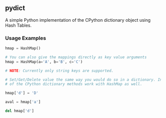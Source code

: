 ## pydict

A simple Python implementation of the CPython dictionary object using Hash Tables.

### Usage Examples

```python
hmap = HashMap()

# You can also give the mappings directly as key value arguments
hmap = HashMap(a='A', b='B', c='C')

# NOTE: Currently only string keys are supported.

# Set/Get/Delete value the same way you would do so in a dictionary. Infact, most
# of the CPython dictionary methods work with HashMap as well.

hmap['d'] = 'D'

aval = hmap['a']

del hmap['d']

```
